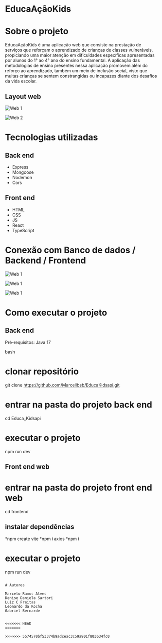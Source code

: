 # EducaAçãoKids

# Sobre o projeto
EducaAçãoKids é uma aplicação web que consiste na prestação de serviços que reforçam o aprendizado de crianças de classes vulneráveis, propiciando uma maior atenção em dificuldades específicas apresentadas por alunos do 1° ao 4° ano do ensino fundamental.
A aplicação das metodologias de ensino presentes nessa aplicação promovem além do reforço ao aprendizado, também um meio de inclusão social, visto que muitas crianças se sentem constrangidas ou incapazes diante dos desafios da vida escolar.

## Layout web
![Web 1](https://github.com/Marcellbsb/Educa_Acao_Kids/blob/main/EducaKidshome.png)

![Web 2](https://github.com/Marcellbsb/Educa_Acao_Kids/blob/main/logineduca.png)

# Tecnologias utilizadas
## Back end
- Express
- Mongoose
- Nodemon
- Cors
## Front end
<ul>
  <li>HTML</li>
  <li>CSS</li>
  <li>JS</li>
  <li>React</li>
  <li>TypeScript</li>
</ul>

# Conexão com Banco de dados / Backend / Frontend

![Web 1](https://github.com/Marcellbsb/Educa_Acao_Kids/blob/main/database.png)

![Web 1](https://github.com/Marcellbsb/Educa_Acao_Kids/blob/main/mongo1.png)

![Web 1](https://github.com/Marcellbsb/Educa_Acao_Kids/blob/main/frontend.png
)





# Como executar o projeto

## Back end
Pré-requisitos: Java 17

bash
# clonar repositório
git clone https://github.com/Marcellbsb/EducaKidsapi.git

# entrar na pasta do projeto back end
cd Educa_Kidsapi

# executar o projeto
npm run dev


## Front end web

# entrar na pasta do projeto front end web
cd frontend

## instalar dependências
*npm create vite
*npm i axios
*npm i

# executar o projeto
npm run dev
```

# Autores

Marcelo Ramos Alves
Denise Daniela Sartori	
Luiz C Freitas
Leonardo da Rocha
Gabriel Bernarde


<<<<<<< HEAD
=======

>>>>>>> 5574570bf53374b9adceac3c59a801f803634fc0
